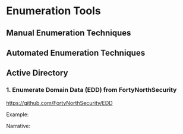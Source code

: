 # Enumeration Tools

## Manual Enumeration Techniques

## Automated Enumeration Techniques

## Active Directory
### 1. Enumerate Domain Data (EDD) from FortyNorthSecurity
https://github.com/FortyNorthSecurity/EDD

Example:

Narrative:

